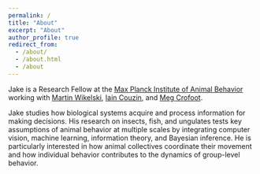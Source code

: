 ```yaml
---
permalink: /
title: "About"
excerpt: "About"
author_profile: true
redirect_from: 
  - /about/
  - /about.html
  - /about
---
```


Jake is a Research Fellow at the [Max Planck Institute of Animal Behavior](https://www.ab.mpg.de/) working with [Martin Wikelski](https://www.ab.mpg.de/wikelski), [Iain Couzin](https://www.ab.mpg.de/couzin), and [Meg Crofoot](https://www.ab.mpg.de/crofoot).

Jake studies how biological systems acquire and process information for making decisions. His research on insects, fish, and ungulates tests key assumptions of animal behavior at multiple scales by integrating computer vision, machine learning, information theory, and Bayesian inference. He is particularly interested in how animal collectives coordinate their movement and how individual behavior contributes to the dynamics of group-level behavior.



